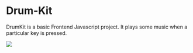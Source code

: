 # Drum-Kit

DrumKit is a basic Frontend Javascript project. It plays some music when a particular key is pressed.

![](https://github.com/SaitejaNagishetty/Drum-Kit/blob/master/screenshot/Screenshot%202023-04-02%20at%209.32.28%20PM.png)
